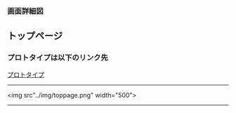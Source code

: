 ### 画面詳細図
## トップページ
### プロトタイプは以下のリンク先
[プロトタイプ](https://www.figma.com/file/aI9C3rSlhTfjsNoUP5x3XV/Untitled?node-id=3%3A2)
*****
<img src"../img/toppage.png" width="500">
*****
